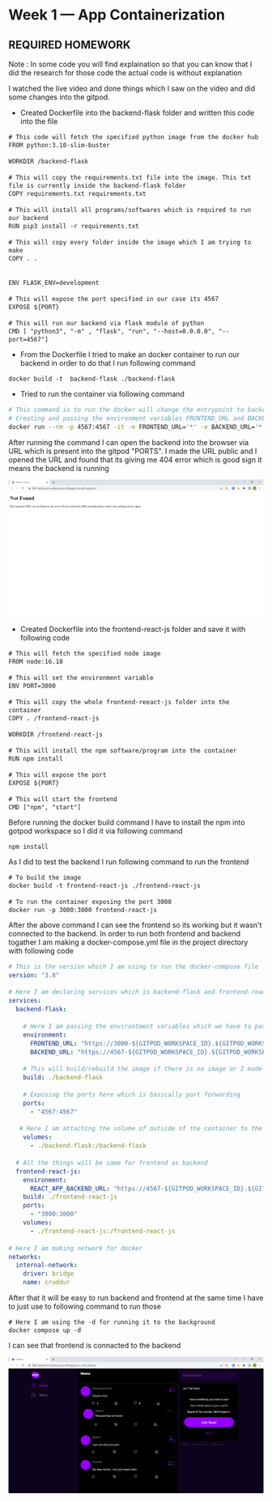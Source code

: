 # Week 1 — App Containerization

## REQUIRED HOMEWORK 

Note : In some code you will find explaination so that you can know that I did the research for those code the actual code is without explanation 

I watched the live video and done things which I saw on the video and did some changes into the gitpod.

* Created Dockerfile into the backend-flask folder and written this code into the file


```
# This code will fetch the specified python image from the docker hub
FROM python:3.10-slim-buster

WORKDIR /backend-flask

# This will copy the requirements.txt file into the image. This txt file is currently inside the backend-flask folder
COPY requirements.txt requirements.txt

# This will install all programs/softwares which is required to run our backend 
RUN pip3 install -r requirements.txt

# This will copy every folder inside the image which I am trying to make
COPY . .


ENV FLASK_ENV=development

# This will expose the port specified in our case its 4567
EXPOSE ${PORT}

# This will run our backend via flask module of python
CMD [ "python3", "-m" , "flask", "run", "--host=0.0.0.0", "--port=4567"]
```
* From the Dockerfile I tried to make an docker container to run our backend in order to do that I run following command
```docker
docker build -t  backend-flask ./backend-flask
```
* Tried to run the container via following command

```sh
# This command is to run the docker will change the entrypoint to backend-flask via -it, remove the image after completing test/whene I exit via --rm, 
# Creating and passing the environment variables FRONTEND_URL and BACKEND_URL via -e , exposing the port 4567 from the inside to outside (Basically its port forwarding) running the container backend-flask at the end I can run the same command with -d to run it in background but I will not do it right now
docker run --rm -p 4567:4567 -it -e FRONTEND_URL='*' -e BACKEND_URL='*' backend-flask
```

After running the command I can open the backend into the browser via URL which is present into the gitpod "PORTS". I made the URL public and I opened the URL and found that its giving me 404 error which is good sign it means the backend is running

![BACKEND IS RUNNING](assets/backend-test.png)

* Created Dockerfile into the frontend-react-js folder and save it with following code

```docker
# This will fetch the specified node image
FROM node:16.18

# This will set the environment variable 
ENV PORT=3000

# This will copy the whole frontend-reeact-js folder into the container 
COPY . /frontend-react-js

WORKDIR /frontend-react-js

# This will install the npm software/program into the container
RUN npm install

# This will expose the port
EXPOSE ${PORT}

# This will start the frontend
CMD ["npm", "start"]
```

Before running the docker build command I have to install the npm into gotpod workspace so I did it via following command

```
npm install
```
As I did to test the backend I run following command to run the frontend 

```
# To build the image
docker build -t frontend-react-js ./frontend-react-js

# To run the container exposing the port 3000
docker run -p 3000:3000 frontend-react-js
```
After the above command I can see the frontend so its working but it wasn't connected to the backend. In order to run both frontend and backend togather I am making a docker-compose.yml file in the project directory with following code

```yml
# This is the version which I am using to run the docker-compose file 
version: "3.8"

# Here I am declaring services which is backend-flask and frontend-react-js
services:
  backend-flask:
  
    # Here I am passing the environtment variables which we have to pass to use this image 
    environment:
      FRONTEND_URL: "https://3000-${GITPOD_WORKSPACE_ID}.${GITPOD_WORKSPACE_CLUSTER_HOST}"
      BACKEND_URL: "https://4567-${GITPOD_WORKSPACE_ID}.${GITPOD_WORKSPACE_CLUSTER_HOST}"
    
    # This will build/rebuild the image if there is no image or I made some changes into the code
    build: ./backend-flask
    
    # Exposing the ports here which is basically port forwarding
    ports:
      - "4567:4567"
   
   # Here I am attaching the volume of outside of the container to the inside of container its basically used for persistent data    
    volumes:
      - ./backend-flask:/backend-flask

  # All the things will be same for frontend as backend 
  frontend-react-js:
    environment:
      REACT_APP_BACKEND_URL: "https://4567-${GITPOD_WORKSPACE_ID}.${GITPOD_WORKSPACE_CLUSTER_HOST}"
    build: ./frontend-react-js
    ports:
      - "3000:3000"
    volumes:
      - ./frontend-react-js:/frontend-react-js

# Here I am making network for docker
networks: 
  internal-network:
    driver: bridge
    name: cruddur
```

After that it will be easy to run backend and frontend at the same time I have to just use to following command to run those

```
# Here I am using the -d for running it to the background
docker compose up -d
```
I can see that frontend is connacted to the backend

![FRONTEND IS CONNACTED TO THE BACKEND](assets/frontend-test.png)

